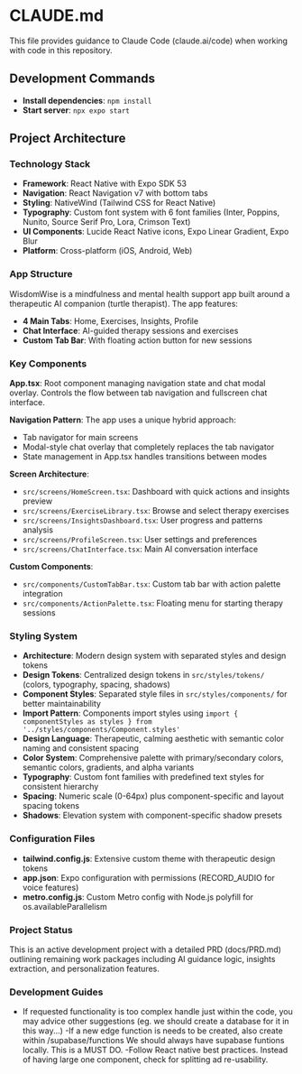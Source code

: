 # CLAUDE.md

This file provides guidance to Claude Code (claude.ai/code) when working with code in this repository.

## Development Commands

- **Install dependencies**: `npm install`
- **Start server**: `npx expo start`


## Project Architecture

### Technology Stack
- **Framework**: React Native with Expo SDK 53
- **Navigation**: React Navigation v7 with bottom tabs
- **Styling**: NativeWind (Tailwind CSS for React Native)
- **Typography**: Custom font system with 6 font families (Inter, Poppins, Nunito, Source Serif Pro, Lora, Crimson Text)
- **UI Components**: Lucide React Native icons, Expo Linear Gradient, Expo Blur
- **Platform**: Cross-platform (iOS, Android, Web)

### App Structure
WisdomWise is a mindfulness and mental health support app built around a therapeutic AI companion (turtle therapist). The app features:

- **4 Main Tabs**: Home, Exercises, Insights, Profile
- **Chat Interface**: AI-guided therapy sessions and exercises
- **Custom Tab Bar**: With floating action button for new sessions

### Key Components

**App.tsx**: Root component managing navigation state and chat modal overlay. Controls the flow between tab navigation and fullscreen chat interface.

**Navigation Pattern**: The app uses a unique hybrid approach:
- Tab navigator for main screens
- Modal-style chat overlay that completely replaces the tab navigator
- State management in App.tsx handles transitions between modes

**Screen Architecture**:
- `src/screens/HomeScreen.tsx`: Dashboard with quick actions and insights preview
- `src/screens/ExerciseLibrary.tsx`: Browse and select therapy exercises  
- `src/screens/InsightsDashboard.tsx`: User progress and patterns analysis
- `src/screens/ProfileScreen.tsx`: User settings and preferences
- `src/screens/ChatInterface.tsx`: Main AI conversation interface

**Custom Components**:
- `src/components/CustomTabBar.tsx`: Custom tab bar with action palette integration
- `src/components/ActionPalette.tsx`: Floating menu for starting therapy sessions

### Styling System
- **Architecture**: Modern design system with separated styles and design tokens
- **Design Tokens**: Centralized design tokens in `src/styles/tokens/` (colors, typography, spacing, shadows)
- **Component Styles**: Separated style files in `src/styles/components/` for better maintainability
- **Import Pattern**: Components import styles using `import { componentStyles as styles } from '../styles/components/Component.styles'`
- **Design Language**: Therapeutic, calming aesthetic with semantic color naming and consistent spacing
- **Color System**: Comprehensive palette with primary/secondary colors, semantic colors, gradients, and alpha variants
- **Typography**: Custom font families with predefined text styles for consistent hierarchy
- **Spacing**: Numeric scale (0-64px) plus component-specific and layout spacing tokens
- **Shadows**: Elevation system with component-specific shadow presets

### Configuration Files
- **tailwind.config.js**: Extensive custom theme with therapeutic design tokens
- **app.json**: Expo configuration with permissions (RECORD_AUDIO for voice features)
- **metro.config.js**: Custom Metro config with Node.js polyfill for os.availableParallelism

### Project Status
This is an active development project with a detailed PRD (docs/PRD.md) outlining remaining work packages including AI guidance logic, insights extraction, and personalization features.

### Development Guides
- If requested functionality is too complex handle just within the code, you may advice other suggestions (eg. we should create a database for it in this way...)
-If a new edge function is needs to be created, also create within /supabase/functions We should always have supabase funtions locally. This is a MUST DO.
-Follow React native best practices. Instead of having large one component, check for splitting ad re-usability. 